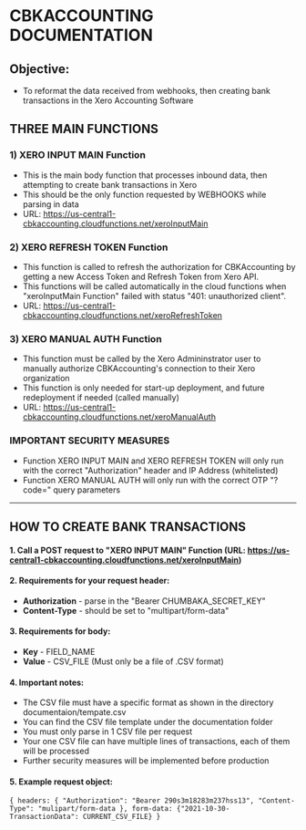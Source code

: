 # **CBKACCOUNTING DOCUMENTATION**

## **Objective:**

- To reformat the data received from webhooks, then creating bank transactions in the Xero Accounting Software

## **THREE MAIN FUNCTIONS**

### 1) XERO INPUT MAIN Function
- This is the main body function that processes inbound data, then attempting to create bank transactions in Xero 
- This should be the only function requested by WEBHOOKS while parsing in data
- URL: https://us-central1-cbkaccounting.cloudfunctions.net/xeroInputMain

### 2) XERO REFRESH TOKEN Function
- This function is called to refresh the authorization for CBKAccounting by getting a new Access Token and Refresh Token from Xero API.
- This functions will be called automatically in the cloud functions when "xeroInputMain Function" failed with status "401: unauthorized client".
- URL: https://us-central1-cbkaccounting.cloudfunctions.net/xeroRefreshToken

### 3) XERO MANUAL AUTH Function
- This function must be called by the Xero Admininstrator user to manually authorize CBKAccounting's connection to their Xero organization
- This function is only needed for start-up deployment, and future redeployment if needed (called manually)
- URL: https://us-central1-cbkaccounting.cloudfunctions.net/xeroManualAuth

### IMPORTANT SECURITY MEASURES
- Function XERO INPUT MAIN and XERO REFRESH TOKEN will only run with the correct "Authorization" header and IP Address (whitelisted)
- Function XERO MANUAL AUTH will only run with the correct OTP "?code=" query parameters

-----

## **HOW TO CREATE BANK TRANSACTIONS**

#### 1. Call a POST request to "XERO INPUT MAIN" Function (URL: https://us-central1-cbkaccounting.cloudfunctions.net/xeroInputMain)
#### 2. Requirements for your request header:
- **Authorization** - parse in the "Bearer CHUMBAKA_SECRET_KEY"
- **Content-Type** - should be set to "multipart/form-data"

#### 3. Requirements for body:
- **Key** - FIELD_NAME
- **Value** - CSV_FILE (Must only be a file of .CSV format)

#### 4. Important notes:
- The CSV file must have a specific format as shown in the directory documentaion/tempate.csv
- You can find the CSV file template under the documentation folder
- You must only parse in 1 CSV file per request
- Your one CSV file can have multiple lines of transactions, each of them will be processed
- Further security measures will be implemented before production

#### 5. Example request object:
`{
    headers: {
    "Authorization": "Bearer 290s3m18283m237hss13",
    "Content-Type": "mulipart/form-data
},
form-data: {"2021-10-30-TransactionData": CURRENT_CSV_FILE}
}`